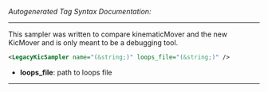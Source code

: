 <!-- THIS IS AN AUTOGENERATED FILE: Don't edit it directly, instead change the schema definition in the code itself. -->

_Autogenerated Tag Syntax Documentation:_

---
This sampler was written to compare kinematicMover and the new KicMover and is only meant to be a debugging tool.

```xml
<LegacyKicSampler name="(&string;)" loops_file="(&string;)" />
```

-   **loops_file**: path to loops file

---
